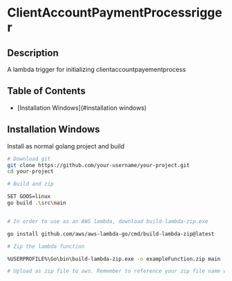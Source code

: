 # ClientAccountPaymentProcessrigger

## Description

A lambda trigger for initializing clientaccountpayementprocess

## Table of Contents

- [Installation Windows](#installation windows)

## Installation Windows

Install as normal golang project and build


```bash
# Download git
git clone https://github.com/your-username/your-project.git
cd your-project

# Build and zip

SET GOOS=linux
go build .\src\main


# In order to use as an AWS lambda, download build-lambda-zip.exe

go install github.com/aws/aws-lambda-go/cmd/build-lambda-zip@latest

# Zip the lambda function

%USERPROFILE%\Go\bin\build-lambda-zip.exe -o exampleFunction.zip main

# Upload as zip file to aws. Remember to reference your zip file name when configuring the lambda in AWS. AWS uses hello as default (in this example zipfile is called exampleFunction.zip, so use exampleFunction)
